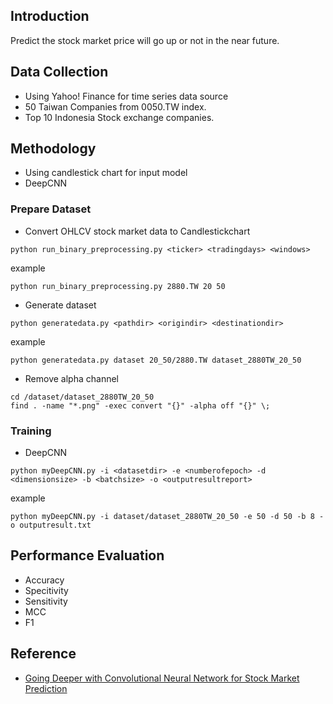 
## Introduction
Predict the stock market price will go up or not in the near future.

## Data Collection
- Using Yahoo! Finance for time series data source
- 50 Taiwan Companies from 0050.TW index.
- Top 10 Indonesia Stock exchange companies.

## Methodology
- Using candlestick chart for input model
- DeepCNN

### Prepare Dataset
- Convert OHLCV stock market data to Candlestickchart
```
python run_binary_preprocessing.py <ticker> <tradingdays> <windows>
```
example
```
python run_binary_preprocessing.py 2880.TW 20 50
```
- Generate dataset
```
python generatedata.py <pathdir> <origindir> <destinationdir>
```
example
```
python generatedata.py dataset 20_50/2880.TW dataset_2880TW_20_50
```
- Remove alpha channel
```
cd /dataset/dataset_2880TW_20_50
find . -name "*.png" -exec convert "{}" -alpha off "{}" \;
```

### Training
- DeepCNN
```
python myDeepCNN.py -i <datasetdir> -e <numberofepoch> -d <dimensionsize> -b <batchsize> -o <outputresultreport>
```
example
```
python myDeepCNN.py -i dataset/dataset_2880TW_20_50 -e 50 -d 50 -b 8 -o outputresult.txt
```


## Performance Evaluation
- Accuracy
- Specitivity
- Sensitivity
- MCC
- F1

## Reference
 * [Going Deeper with Convolutional Neural Network for Stock Market Prediction](https://github.com/rosdyana/Going-Deeper-with-Convolutional-Neural-Network-for-Stock-Market-Prediction)

